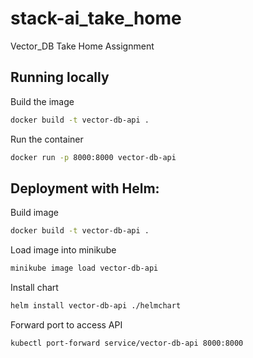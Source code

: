 # stack-ai_take_home
Vector_DB Take Home Assignment 

## Running locally
Build the image
```bash
docker build -t vector-db-api .
```

Run the container
```bash
docker run -p 8000:8000 vector-db-api
```

## Deployment with Helm:
Build image
```bash
docker build -t vector-db-api .
```
Load image into minikube
```bash
minikube image load vector-db-api
```
Install chart
```bash
helm install vector-db-api ./helmchart
```
Forward port to access API
```bash
kubectl port-forward service/vector-db-api 8000:8000
```
